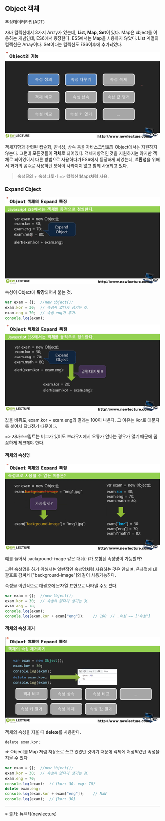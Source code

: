 ## Object 객체

추상데이터타입(ADT)

자바 컬렉션에서 3가지 Array가 있는데, **List, Map, Set**이 있다. Map은 object를 이용하는 개념인데, ES6에서 등장한다. ES5에서는 Map을 사용하지 않았다. List 계열의 컬렉션은 Array이다. Set이라는 컬렉션도 ES6이후에 추가되었다.

![image-20220111095526967](image/image-20220111095526967.png)

객체지향과 관련된 캡슐화, 은닉성, 상속 등을 자바스크립트의 Object에서는 지원하지 않는다. 그런데 모든것들이 **객체**로 되어있다. 객체지향적인 것을 지원하지는 않지만 객체로 되어있어서 다른 방법으로 사용하다가 ES6에서 등장하게 되었는데, **호환성**을 위해서 과거의 꼼수로 사용하던 방식이 사라지지 않고 함께 사용되고 있다.

> 속성정의 + 속성다루기 => 컬렉션(Map)처럼 사용.





### Expand Object

![image-20220111100059703](image/image-20220111100059703.png)

속성이 Object에 **확장**되어서 붙는 것.

```javascript
var exam = {};  //new Object();
exam.kor = 30;  // 속성이 없다가 생기는 것.
exam.eng = 70;	// 속성 eng가 추가.
console.log(exam);
```

![image-20220111101126091](image/image-20220111101126091.png)

값을 바꿔도, exam.kor + exam.eng의 결과는 100이 나온다. 그 이유는 Kor로 대문자를 붙여서 달라졌기 때문이다.

=> 자바스크립트는 버그가 있어도 브라우저에서 오류가 안나는 경우가 많기 때문에 꼼꼼하게 체크해야 한다.



#### 객체의 속성명

![image-20220111101339888](image/image-20220111101339888.png)

예를 들어서 background-image 같은 대쉬(-)가 포함된 속성명이 가능할까?

그런 속성명을 하기 위해서는 일반적인 속성명처럼 사용하는 것은 안되며, 문자열에 대괄호로 감싸서 ["background-image"]와 같이 사용가능하다.

속성을 이런식으로 대괄호에 문자열 표현으로 나타낼 수도 있다.

```javascript
var exam = {};  //new Object();
exam.kor = 30;  // 속성이 없다가 생기는 것.
exam.eng = 70;
console.log(exam);
console.log(exam.kor + exam["eng"]);	// 100 	// .속성 == ["속성"]
```



#### 객체의 속성 제거

![image-20220111102308924](image/image-20220111102308924.png)

객체의 속성을 지울 때 **delete**를 사용한다.

```
delete exam.kor;
```

=> Object를 Map 처럼 저장소로 쓰고 있었던 것이기 때문에 객체에 저장되었던 속성을 지울 수 있다.

```javascript
var exam = {};  //new Object();
exam.kor = 30;  // 속성이 없다가 생기는 것.
exam.eng = 70;
console.log(exam);	// {kor: 30, eng: 70}
delete exam.eng;
console.log(exam.kor + exam["eng"]);	// NaN
console.log(exam);	// {kor: 30}
```





------

※ 출처: 뉴렉처(newlecture)
